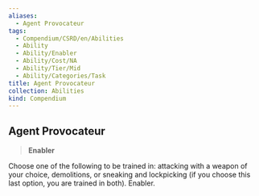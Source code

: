 ```yaml
---
aliases:
  - Agent Provocateur
tags:
  - Compendium/CSRD/en/Abilities
  - Ability
  - Ability/Enabler
  - Ability/Cost/NA
  - Ability/Tier/Mid
  - Ability/Categories/Task
title: Agent Provocateur
collection: Abilities
kind: Compendium
---
```

## Agent Provocateur  
>**Enabler**
  
Choose one of the following to be trained in: attacking with a weapon of your choice, demolitions, or sneaking and lockpicking (if you choose this last option, you are trained in both). Enabler.